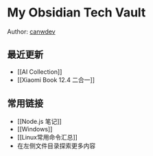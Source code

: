 # My Obsidian Tech Vault

Author: [canwdev](https://github.com/canwdev/canwdev.github.io)

## 最近更新

- [[AI Collection]]
- [[Xiaomi Book 12.4 二合一]]

## 常用链接

- [[Node.js 笔记]]
- [[Windows]]
- [[Linux常用命令汇总]]
- 在左侧文件目录探索更多内容

